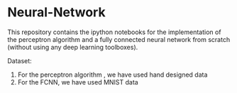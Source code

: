 # Neural-Network

This repository contains the ipython notebooks for the implementation of the perceptron algorithm and a fully connected neural network from scratch (without using any deep learning toolboxes).

Dataset:

1) For the perceptron algorithm , we have used hand designed data
2) For the FCNN, we have used MNIST data

